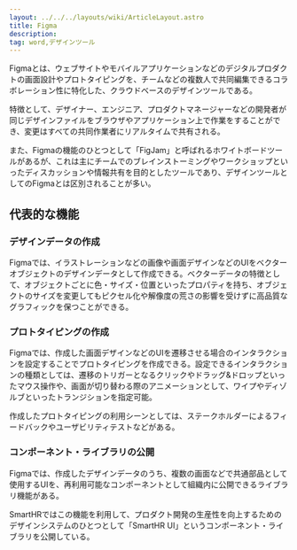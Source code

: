 ```yaml
---
layout: ../../../layouts/wiki/ArticleLayout.astro
title: Figma
description:
tag: word,デザインツール
---
```


Figmaとは、ウェブサイトやモバイルアプリケーションなどのデジタルプロダクトの画面設計やプロトタイピングを、チームなどの複数人で共同編集できるコラボレーション性に特化した、クラウドベースのデザインツールである。

特徴として、デザイナー、エンジニア、プロダクトマネージャーなどの開発者が同じデザインファイルをブラウザやアプリケーション上で作業をすることができ、変更はすべての共同作業者にリアルタイムで共有される。

また、Figmaの機能のひとつとして「FigJam」と呼ばれるホワイトボードツールがあるが、これは主にチームでのブレインストーミングやワークショップといったディスカッションや情報共有を目的としたツールであり、デザインツールとしてのFigmaとは区別されることが多い。

## 代表的な機能

### デザインデータの作成
Figmaでは、イラストレーションなどの画像や画面デザインなどのUIをベクターオブジェクトのデザインデータとして作成できる。ベクターデータの特徴として、オブジェクトごとに色・サイズ・位置といったプロパティを持ち、オブジェクトのサイズを変更してもピクセル化や解像度の荒さの影響を受けずに高品質なグラフィックを保つことができる。

### プロトタイピングの作成
Figmaでは、作成した画面デザインなどのUIを遷移させる場合のインタラクションを設定することでプロトタイピングを作成できる。設定できるインタラクションの種類としては、遷移のトリガーとなるクリックやドラッグ&ドロップといったマウス操作や、画面が切り替わる際のアニメーションとして、ワイプやディゾルブといったトランジションを指定可能。

作成したプロトタイピングの利用シーンとしては、ステークホルダーによるフィードバックやユーザビリティテストなどがある。

### コンポーネント・ライブラリの公開
Figmaでは、作成したデザインデータのうち、複数の画面などで共通部品として使用するUIを、再利用可能なコンポーネントとして組織内に公開できるライブラリ機能がある。

SmartHRではこの機能を利用して、プロダクト開発の生産性を向上するためのデザインシステムのひとつとして「SmartHR UI」というコンポーネント・ライブラリを公開している。
